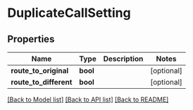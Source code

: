 # DuplicateCallSetting

## Properties
Name | Type | Description | Notes
------------ | ------------- | ------------- | -------------
**route_to_original** | **bool** |  | [optional] 
**route_to_different** | **bool** |  | [optional] 

[[Back to Model list]](../README.md#documentation-for-models) [[Back to API list]](../README.md#documentation-for-api-endpoints) [[Back to README]](../README.md)


